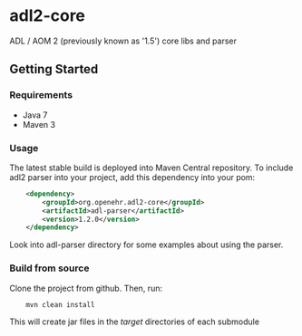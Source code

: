 # adl2-core

ADL / AOM 2 (previously known as '1.5') core libs and parser

## Getting Started

### Requirements

* Java 7
* Maven 3

### Usage

The latest stable build is deployed into Maven Central repository. To include adl2 parser into your project, add this dependency into your pom:
```xml
    <dependency>
        <groupId>org.openehr.adl2-core</groupId>
        <artifactId>adl-parser</artifactId>
        <version>1.2.0</version>
    </dependency>
```

Look into adl-parser directory for some examples about using the parser.

### Build from source
Clone the project from github. Then, run:
```bash
    mvn clean install
```

This will create jar files in the _target_ directories of each submodule